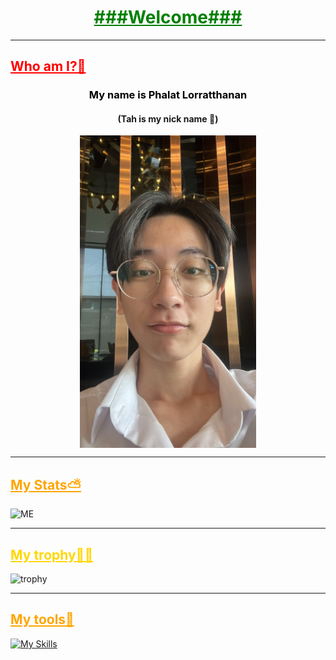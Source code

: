 <h1 align="center" style="color:green;"><u><strong?>###Welcome###</strong></u></h1>

<hr>

<h2 style="color:red;"><u>Who am I?🤔 </u></h2>
<h3 align="center", style="color:black;"> My name is <b>Phalat Lorratthanan</b></h3>

<h4 align="center">(Tah is my nick name 🫡)</h4>

<p align="center">
<img src="https://github.com/tah-Guylian/tah-Guylian/blob/main/S__37347435.jpg?raw=true"  align="center"   height="500" />
</p>


 <hr>
<h2 style="color:orange;"><u>My Stats⛅</u></h2>

![ME](https://github-readme-stats.vercel.app/api?username=MyGitHubUsername&show_icons=true")

<!-- ![License](https://img.shields.io/github/license/yourGitHubUsername/yourRepoName)
![License](https://img.shields.io/github/license/yourGitHubUsername/yourRepoName) -->

<hr>
<h2 style="color:Gold;"><u>My trophy😵‍💫</u></h2>

![trophy](https://github-profile-trophy.vercel.app/?username=yourGitHubUsername)


<hr>

<h2 style="color:orange;"><u>My tools‍💫</u></h2>

[![My Skills](https://skillicons.dev/icons?i=js,html,css,c,cpp,java,py,fortran)](https://skillicons.dev)
